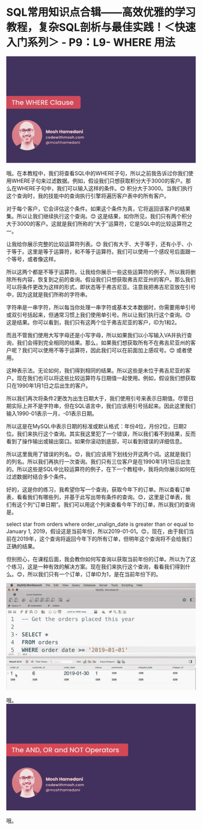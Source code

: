 # SQL常用知识点合辑——高效优雅的学习教程，复杂SQL剖析与最佳实践！＜快速入门系列＞ - P9：L9- WHERE 用法 

![](img/ff2e7e12377dd7f5a0561f67e97f91d5_0.png)

哦。在本教程中，我们将查看SQL中的WHERE子句，所以之前我告诉过你我们使用WHERE子句来过滤数据。例如，假设我们只想获取积分大于3000的客户。那么在WHERE子句中，我们可以输入这样的条件。😊 积分大于3000。当我们执行这个查询时，我的技能中的查询执行引擎将遍历客户表中的所有客户。

对于每个客户，它会评估这个条件。如果这个条件为真，它将返回该客户的结果集。所以让我们继续执行这个查询。😊 这是结果，如你所见，我们只有两个积分大于3000的客户。这就是我们所称的“大于”运算符，它是SQL中的比较运算符之一。

让我给你展示完整的比较运算符列表。😊 我们有大于、大于等于，还有小于、小于等于。这里是等于运算符，和不等于运算符。我们可以使用一个感叹号后面跟一个等号，或者像这样。

所以这两个都是不等于运算符。让我给你展示一些这些运算符的例子。所以我将删除所有内容，恢复到之前的查询。假设我们只想获取弗吉尼亚州的客户。那么我们可以将条件更改为这样的形式，即状态等于弗吉尼亚。注意我把弗吉尼亚放在引号中，因为这就是我们所称的字符串。

字符串是一串字符，所以每当你处理一串字符或基本文本数据时，你需要用单引号或双引号括起来，但通常习惯上我们使用单引号。所以让我们执行这个查询。😊 这是结果。你可以看到，我们只有这两个位于弗吉尼亚的客户，ID为1和2。

而且不管我们使用大写字母还是小写字母，所以如果我们以小写输入VA并执行查询，我们会得到完全相同的结果。那么，如果我们想获取所有不在弗吉尼亚州的客户呢？我们可以使用不等于运算符，因此我们可以在前面加上感叹号。😊 或者使用。

这种表示法。无论如何，我们得到相同的结果。所以这些是未位于弗吉尼亚的客户。现在我们也可以将这些比较运算符与日期值一起使用。例如，假设我们想获取只在1990年1月1日之后出生的客户。

所以我们再次将条件2更改为出生日期大于，我们使用引号来表示日期值。尽管日期实际上并不是字符串，但在SQL语言中，我们应该用引号括起来。因此这里我们输入1990-01表示一月，-01表示日期。

所以这是在MySQL中表示日期的标准或默认格式：年份4位，月份2位，日期2位。我们来执行这个查询。其实我这里犯了一个错误，所以我们看不到结果，反而看到了操作输出或输出窗口。如果你滚动到底部，可以看到错误的详细信息。

所以这里我用了错误的列名。😊，我们应该用下划线分开这两个词。这就是我们的列名。所以我们再执行一次查询。我们只有三位客户是在1990年1月1日后出生的。所以这些是SQL中比较运算符的例子，在下一个教程中，我将向你展示如何在过滤数据时结合多个条件。

好的，这是你的练习，我希望你写一个查询，获取今年下的订单。所以查看订单表，看看我们有哪些列，并基于此写出带有条件的查询。😊，这里是订单表，我们有这个列“订单日期”。我们可以用这个列来查看今年下的订单，所以我们的查询是。

select star from orders where order_unalign_date is greater than or equal to January 1, 2019，假设这是当前年份，所以2019-01-01。😊，现在，由于我们当前在2019年，这个查询将返回今年下的所有订单，但明年这个查询将不会给我们正确的结果。

但别担心，在课程后面，我会教你如何写查询以获取当前年份的订单。所以为了这个练习，这是一种有效的解决方案。现在我们来执行这个查询，看看我们得到什么。😊，所以我们只有一个订单，订单ID为1，是在当前年份下的。

![](img/ff2e7e12377dd7f5a0561f67e97f91d5_2.png)

哦。![](img/ff2e7e12377dd7f5a0561f67e97f91d5_4.png)

哦。
